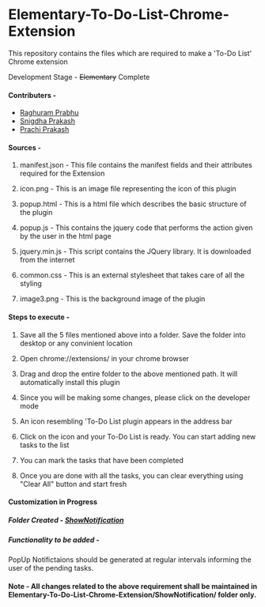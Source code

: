 # Elementary-To-Do-List-Chrome-Extension

This repository contains the files which are required to make a 'To-Do List' Chrome extension

Development Stage - ~~Elementary~~ Complete

#### Contributers - 
   - [Raghuram Prabhu](https://github.com/RaghuramprabhuMuthukrishnan)
   - [Snigdha Prakash](https://github.com/Snigdha171)
   - [Prachi Prakash](https://github.com/prachiprakash26)

#### Sources -

1. manifest.json - This file contains the manifest fields and their attributes required for the Extension

2. icon.png - This is an image file representing the icon of this plugin

3. popup.html - This is a html file which describes the basic structure of the plugin

4. popup.js - This contains the jquery code that performs the action given by the user in the html page

5. jquery.min.js - This script contains the JQuery library. It is downloaded from the internet

6. common.css - This is an external stylesheet that takes care of all the styling

7. image3.png - This is the background image of the plugin


#### Steps to execute -

1. Save all the 5 files mentioned above into a folder. Save the folder into desktop or any convinient location

2. Open chrome://extensions/ in your chrome browser

3. Drag and drop the entire folder to the above mentioned path. It will automatically install this plugin

4. Since you will be making some changes, please click on the developer mode

5. An icon resembling 'To-Do List plugin appears in the address bar

6. Click on the icon and your To-Do List is ready. You can start adding new tasks to the list

7. You can mark the tasks that have been completed

8. Once you are done with all the tasks, you can clear everything using "Clear All" button and start fresh

#### Customization in Progress
##### Folder Created - [ShowNotification](https://github.com/Snigdha171/Elementary-To-Do-List-Chrome-Extension/tree/master/ShowNotification)

##### Functionality to be added - 
PopUp Notifictaions should be generated at regular intervals informing the user of the pending tasks.

#### Note - All changes related to the above requirement shall be maintained in Elementary-To-Do-List-Chrome-Extension/ShowNotification/ folder only.
